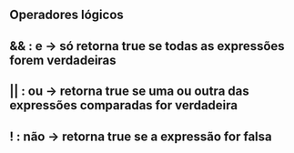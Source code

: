 ## Operadores lógicos

## && : e -> só retorna true se todas as expressões forem verdadeiras
## || : ou -> retorna true se uma ou outra das expressões comparadas for verdadeira
## !  : não -> retorna true se a expressão for falsa 